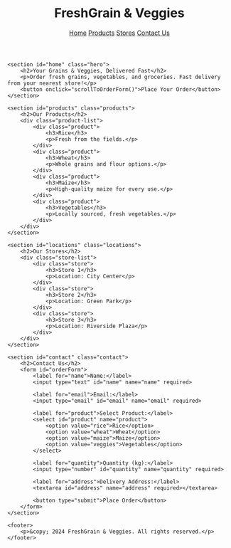 <!DOCTYPE html>
<html lang="en">
<head>
    <meta charset="UTF-8">
    <meta name="viewport" content="width=device-width, initial-scale=1.0">
    <title>FreshGrain & Veggies Delivery</title>
    <link rel="stylesheet" href="styles.css">
    <script src="script.js" defer></script>
</head>
<body>
    <header class="navbar">
        <h1>FreshGrain & Veggies</h1>
        <nav>
            <a href="#home">Home</a>
            <a href="#products">Products</a>
            <a href="#locations">Stores</a>
            <a href="#contact">Contact Us</a>
        </nav>
    </header>

    <section id="home" class="hero">
        <h2>Your Grains & Veggies, Delivered Fast</h2>
        <p>Order fresh grains, vegetables, and groceries. Fast delivery from your nearest store!</p>
        <button onclick="scrollToOrderForm()">Place Your Order</button>
    </section>

    <section id="products" class="products">
        <h2>Our Products</h2>
        <div class="product-list">
            <div class="product">
                <h3>Rice</h3>
                <p>Fresh from the fields.</p>
            </div>
            <div class="product">
                <h3>Wheat</h3>
                <p>Whole grains and flour options.</p>
            </div>
            <div class="product">
                <h3>Maize</h3>
                <p>High-quality maize for every use.</p>
            </div>
            <div class="product">
                <h3>Vegetables</h3>
                <p>Locally sourced, fresh vegetables.</p>
            </div>
        </div>
    </section>

    <section id="locations" class="locations">
        <h2>Our Stores</h2>
        <div class="store-list">
            <div class="store">
                <h3>Store 1</h3>
                <p>Location: City Center</p>
            </div>
            <div class="store">
                <h3>Store 2</h3>
                <p>Location: Green Park</p>
            </div>
            <div class="store">
                <h3>Store 3</h3>
                <p>Location: Riverside Plaza</p>
            </div>
        </div>
    </section>

    <section id="contact" class="contact">
        <h2>Contact Us</h2>
        <form id="orderForm">
            <label for="name">Name:</label>
            <input type="text" id="name" name="name" required>

            <label for="email">Email:</label>
            <input type="email" id="email" name="email" required>

            <label for="product">Select Product:</label>
            <select id="product" name="product">
                <option value="rice">Rice</option>
                <option value="wheat">Wheat</option>
                <option value="maize">Maize</option>
                <option value="veggies">Vegetables</option>
            </select>

            <label for="quantity">Quantity (kg):</label>
            <input type="number" id="quantity" name="quantity" required>

            <label for="address">Delivery Address:</label>
            <textarea id="address" name="address" required></textarea>

            <button type="submit">Place Order</button>
        </form>
    </section>

    <footer>
        <p>&copy; 2024 FreshGrain & Veggies. All rights reserved.</p>
    </footer>
</body>
</html>